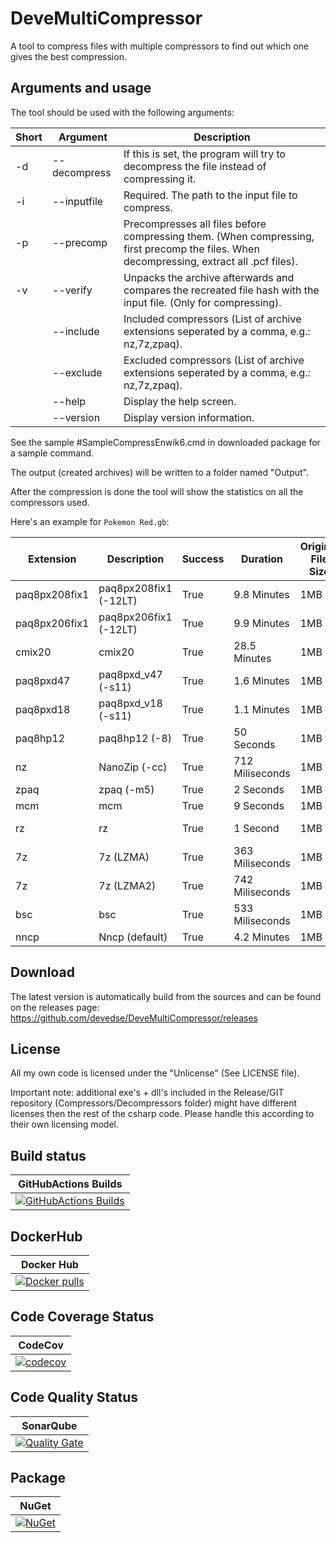 # DeveMultiCompressor
A tool to compress files with multiple compressors to find out which one gives the best compression.

## Arguments and usage

The tool should be used with the following arguments:

| Short | Argument | Description |
| -- | -- | -- |
| -d | --decompress | If this is set, the program will try to decompress the file instead of compressing it. |
| -i | --inputfile | Required. The path to the input file to compress. |
| -p | --precomp | Precompresses all files before compressing them. (When compressing, first precomp the files. When decompressing, extract all .pcf files). |
| -v | --verify | Unpacks the archive afterwards and compares the recreated file hash with the input file. (Only for compressing). |
| | --include | Included compressors (List of archive extensions seperated by a comma, e.g.: nz,7z,zpaq). |
| | --exclude | Excluded compressors (List of archive extensions seperated by a comma, e.g.: nz,7z,zpaq). |
| | --help | Display the help screen. |
| | --version | Display version information. |

See the sample #SampleCompressEnwik6.cmd in downloaded package for a sample command.

The output (created archives) will be written to a folder named "Output".

After the compression is done the tool will show the statistics on all the compressors used.

Here's an example for `Pokemon Red.gb`:

|   Extension   |      Description      | Success |    Duration     | Original File Size | Compressed File Size | Compressed File Size (Bytes) | Verification Status | Decompression time |
| ------------- | --------------------- | ------- | --------------- | ------------------ | -------------------- | ---------------------------- | ------------------- | ------------------ |
| paq8px208fix1 | paq8px208fix1 (-12LT) |  True   |   9.8 Minutes   |        1MB         |       261.9KB        |            268161            |       Success       |    9.8 Minutes     |
| paq8px206fix1 | paq8px206fix1 (-12LT) |  True   |   9.9 Minutes   |        1MB         |        262KB         |            268329            |       Success       |    10.1 Minutes    |
|    cmix20     |        cmix20         |  True   |  28.5 Minutes   |        1MB         |       262.2KB        |            268492            |       Success       |    28.7 Minutes    |
|   paq8pxd47   |  paq8pxd_v47 (-s11)   |  True   |   1.6 Minutes   |        1MB         |       272.2KB        |            278742            |       Success       |    1.6 Minutes     |
|   paq8pxd18   |  paq8pxd_v18 (-s11)   |  True   |   1.1 Minutes   |        1MB         |       272.8KB        |            279387            |       Success       |      1 Minute      |
|   paq8hp12    |     paq8hp12 (-8)     |  True   |   50 Seconds    |        1MB         |       289.6KB        |            296532            |       Success       |     49 Seconds     |
|      nz       |     NanoZip (-cc)     |  True   | 712 Miliseconds |        1MB         |       295.8KB        |            302936            |       Success       |  715 Miliseconds   |
|     zpaq      |      zpaq (-m5)       |  True   |    2 Seconds    |        1MB         |       303.7KB        |            310947            |       Success       |      1 Second      |
|      mcm      |          mcm          |  True   |    9 Seconds    |        1MB         |       307.5KB        |            314885            |       Success       |     3 Seconds      |
|      rz       |          rz           |  True   |    1 Second     |        1MB         |       315.3KB        |            322839            |       Success       |  241 Miliseconds   |
|      7z       |       7z (LZMA)       |  True   | 363 Miliseconds |        1MB         |       322.9KB        |            330631            |       Success       |  353 Miliseconds   |
|      7z       |      7z (LZMA2)       |  True   | 742 Miliseconds |        1MB         |        323KB         |            330712            |       Success       |  356 Miliseconds   |
|      bsc      |          bsc          |  True   | 533 Miliseconds |        1MB         |       359.4KB        |            367990            |       Success       |  426 Miliseconds   |
|     nncp      |    Nncp (default)     |  True   |   4.2 Minutes   |        1MB         |       372.5KB        |            381416            |       Success       |    4.4 Minutes     |

## Download

The latest version is automatically build from the sources and can be found on the releases page:
https://github.com/devedse/DeveMultiCompressor/releases

## License

All my own code is licensed under the "Unlicense" (See LICENSE file).

Important note: additional exe's + dll's included in the Release/GIT repository (Compressors/Decompressors folder) might have different licenses then the rest of the csharp code. Please handle this according to their own licensing model.


## Build status

| GitHubActions Builds |
|:--------------------:|
| [![GitHubActions Builds](https://github.com/devedse/DeveMultiCompressor/workflows/GitHubActionsBuilds/badge.svg)](https://github.com/devedse/DeveMultiCompressor/actions/workflows/githubactionsbuilds.yml) |

## DockerHub

| Docker Hub |
|:----------:|
| [![Docker pulls](https://img.shields.io/docker/v/devedse/devemulticompressorconsoleapp)](https://hub.docker.com/r/devedse/devemulticompressorconsoleapp/) |

## Code Coverage Status

| CodeCov |
|:-------:|
| [![codecov](https://codecov.io/gh/devedse/DeveMultiCompressor/branch/master/graph/badge.svg)](https://codecov.io/gh/devedse/DeveMultiCompressor) |

## Code Quality Status

| SonarQube |
|:---------:|
| [![Quality Gate](https://sonarcloud.io/api/project_badges/measure?project=DeveMultiCompressor&metric=alert_status)](https://sonarcloud.io/dashboard?id=DeveMultiCompressor) |

## Package

| NuGet |
|:-----:|
| [![NuGet](https://img.shields.io/nuget/v/DeveMultiCompressor.svg)](https://www.nuget.org/packages/DeveMultiCompressor/) |